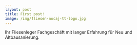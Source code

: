 ```yaml
---
layout: post
title: First post!
image: /img/fliesen-nocaj-tt-logo.jpg
---
```


Ihr Fliesenleger Fachgeschäft mit langer Erfahrung für Neu und Altbausanierung.
